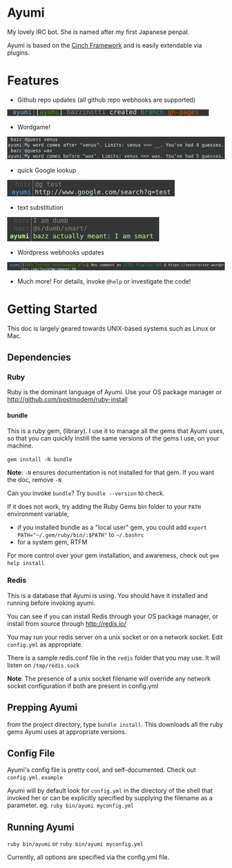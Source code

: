 # Ayumi
My lovely IRC bot. She is named after my first Japanese penpal.

Ayumi is based on the [Cinch Framework](https://github.com/cinchrb/cinch) and is easily extendable via plugins.

# Features
- Github repo updates (all github repo webhooks are supported)

![](https://github.com/bazzinotti/ayumi/blob/gh-pages/github.png?raw=true)
- Wordgame!

![](https://github.com/bazzinotti/ayumi/blob/gh-pages/wordgame.png?raw=true)
- quick Google lookup

![](https://github.com/bazzinotti/ayumi/blob/gh-pages/google.png?raw=true)
- text substitution

![](https://github.com/bazzinotti/ayumi/blob/gh-pages/s.png?raw=true)
- Wordpress webhooks updates

![](https://github.com/bazzinotti/ayumi/blob/gh-pages/wordpress.png?raw=true)

- Much more! For details, invoke `@help` or investigate the code!

# Getting Started

This doc is largely geared towards UNIX-based systems such as Linux or Mac.

## Dependencies

### Ruby

Ruby is the dominant language of Ayumi. Use your OS package manager or http://github.com/postmodern/ruby-install

#### bundle

This is a ruby gem, (library). I use it to manage all the gems that Ayumi uses,
so that you can quickly instill the same versions of the gems I use, on your machine.

`gem install -N bundle`

__Note__: `-N` ensures documentation is not installed for that gem. If you want the doc, remove `-N`

Can you invoke `bundle`? Try `bundle --version` to check.

If it does not work, try adding the Ruby Gems bin folder to your `PATH` environment variable,
- if you installed bundle as a "local user" gem, you could add `export PATH="~/.gem/ruby/bin/:$PATH"` to `~/.bashrc` 
- for a system gem, RTFM

For more control over your gem installation, and awareness, check out `gem help install`

### Redis

This is a database that Ayumi is using. You should have it installed and running before invoking ayumi.

You can see if you can install Redis through your OS package manager, or install from source through http://redis.io/

You may run your redis server on a unix socket or on a network socket. Edit `config.yml` as appropriate.

There is a sample redis.conf file in the `redis` folder that you may use. It will listen on `/tmp/redis.sock`

**Note**: The presence of a unix socket filename will override any network socket configuration if both are present in config.yml

## Prepping Ayumi

from the project directory, type `bundle install`. This downloads all the ruby gems Ayumi uses at appropriate versions.

## Config File

Ayumi's config file is pretty cool, and self-documented. Check out `config.yml.example`

Ayumi will by default look for `config.yml` in the directory of the shell that invoked her or 
can be explicitly specified by supplying the filename as a parameter. eg. `ruby bin/ayumi myconfig.yml`

## Running Ayumi

`ruby bin/ayumi` or `ruby bin/ayumi myconfig.yml`

Currently, all options are specified via the config.yml file.
